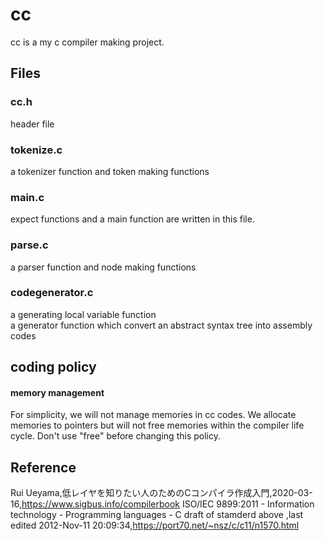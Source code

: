 # cc
cc is a my c compiler making project.


## Files



### cc.h
header file

### tokenize.c
a tokenizer function and token making functions 

### main.c 

expect functions and  a main function are written in this file.

### parse.c
a parser function and node making functions 

### codegenerator.c
a generating local variable function  
a generator function which convert an abstract syntax tree into  assembly codes 



## coding policy

#### memory management 
For simplicity, we will not manage memories in cc codes.
We allocate memories to pointers but will not free memories within the compiler life cycle.
Don't use "free" before changing this policy.


## Reference  
Rui Ueyama,低レイヤを知りたい人のためのCコンパイラ作成入門,2020-03-16,https://www.sigbus.info/compilerbook
 ISO/IEC 9899:2011 - Information technology - Programming languages - C
 draft of stamderd above ,last edited 2012-Nov-11 20:09:34,https://port70.net/~nsz/c/c11/n1570.html
